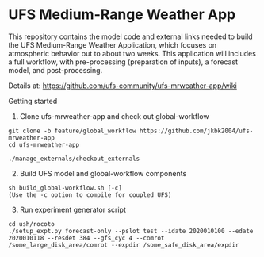# UFS Medium-Range Weather App

This repository contains the model code and external links needed to
build the UFS Medium-Range Weather Application, which focuses on
atmospheric behavior out to about two weeks. This application will
includes a full workflow, with pre-processing (preparation of inputs),
a forecast model, and post-processing.

Details at:
https://github.com/ufs-community/ufs-mrweather-app/wiki

Getting started

1. Clone ufs-mrweather-app and check out global-workflow

```
git clone -b feature/global_workflow https://github.com/jkbk2004/ufs-mrweather-app
cd ufs-mrweather-app
```

```
./manage_externals/checkout_externals
```


2. Build UFS model and global-workflow components

```
sh build_global-workflow.sh [-c]
(Use the -c option to compile for coupled UFS)
```

3. Run experiment generator script

```
cd ush/rocoto
./setup_expt.py forecast-only --pslot test --idate 2020010100 --edate 2020010118 --resdet 384 --gfs_cyc 4 --comrot /some_large_disk_area/comrot --expdir /some_safe_disk_area/expdir 
```
